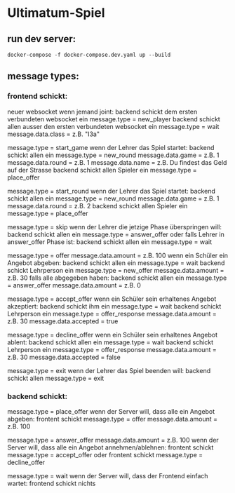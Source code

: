 # Ultimatum-Spiel

## run dev server:
```
docker-compose -f docker-compose.dev.yaml up --build
```


## message types:
### frontend schickt:
neuer websocket
wenn jemand joint:
  backend schickt dem ersten verbundeten websocket ein message.type = new_player
  backend schickt allen ausser den ersten verbundeten websocket ein message.type = wait 
  message.data.class = z.B. "I3a"

message.type = start_game
wenn der Lehrer das Spiel startet:
  backend schickt allen ein message.type = new_round
  message.data.game = z.B. 1
  message.data.round = z.B. 1
  message.data.name = z.B. Du findest das Geld auf der Strasse
  backend schickt allen Spieler ein message.type = place_offer

message.type = start_round
wenn der Lehrer das Spiel startet:
  backend schickt allen ein message.type = new_round
  message.data.game = z.B. 1
  message.data.round = z.B. 2
  backend schickt allen Spieler ein message.type = place_offer

message.type = skip
wenn der Lehrer die jetzige Phase überspringen will:
  backend schickt allen ein message.type = answer_offer
  oder falls Lehrer in answer_offer Phase ist:
  backend schickt allen ein message.type = wait

message.type = offer
message.data.amount = z.B. 100
wenn ein Schüler ein Angebot abgeben:
  backend schickt allen ein message.type = wait 
  backend schickt Lehrperson ein message.type = new_offer
  message.data.amount = z.B. 30
  falls alle abgegeben haben:
  backend schickt allen ein message.type = answer_offer
  message.data.amount = z.B. 0

message.type = accept_offer
wenn ein Schüler sein erhaltenes Angebot akzeptiert:
  backend schickt ihm ein message.type = wait 
  backend schickt Lehrperson ein message.type = offer_response
  message.data.amount = z.B. 30
  message.data.accepted = true

message.type = decline_offer
wenn ein Schüler sein erhaltenes Angebot ablent:
  backend schickt allen ein message.type = wait 
  backend schickt Lehrperson ein message.type = offer_response
  message.data.amount = z.B. 30
  message.data.accepted = false

message.type = exit
wenn der Lehrer das Spiel beenden will:
  backend schickt allen message.type = exit

### backend schickt:
message.type = place_offer
wenn der Server will, dass alle ein Angebot abgeben:
  frontent schickt message.type = offer
  message.data.amount = z.B. 100

message.type = answer_offer
message.data.amount = z.B. 100
wenn der Server will, dass alle ein Angebot annehmen/ablehnen:
  frontent schickt message.type = accept_offer
  oder
  frontent schickt message.type = decline_offer

message.type = wait
wenn der Server will, dass der Frontend einfach wartet:
  frontend schickt nichts
